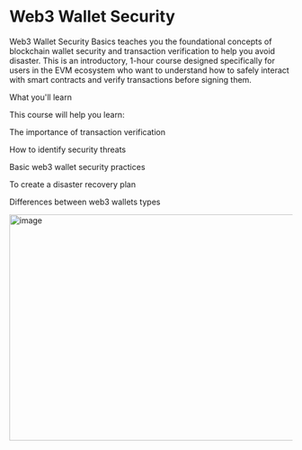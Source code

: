 ﻿# Web3 Wallet Security

Web3 Wallet Security Basics teaches you the foundational concepts of blockchain wallet security and transaction verification to help you avoid disaster. This is an introductory, 1-hour course designed specifically for users in the EVM ecosystem who want to understand how to safely interact with smart contracts and verify transactions before signing them.

What you'll learn

This course will help you learn:

The importance of transaction verification

How to identify security threats

Basic web3 wallet security practices

To create a disaster recovery plan

Differences between web3 wallets types

<img width="1431" height="402" alt="image" src="https://github.com/user-attachments/assets/618041fb-d12b-48b4-a08a-c571b15556e0" />
